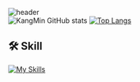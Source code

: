 ![header](https://capsule-render.vercel.app/api?type=Waving&color=auto&height=300&section=header&text=KangMin%20GitHub&fontSize=90)  
![KangMin GitHub stats](https://github-readme-stats.vercel.app/api?username=jokangmin&hide=contribs,prs&show_icons=true&theme=radical)
[![Top Langs](https://github-readme-stats.vercel.app/api/top-langs/?username=jokangmin)](https://github.com/anuraghazra/github-readme-stats)
<br>
## 🛠️ Skill
[![My Skills](https://skillicons.dev/icons?i=react,js,java,html,css,vscode,spring,mysql,nodejs,jquery,jenkins,postman,eclipse,docker,codepen,figma&perline=3)](https://skillicons.dev)
